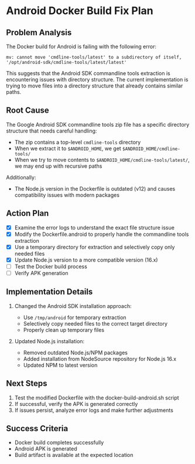 # Android Docker Build Fix Plan

## Problem Analysis

The Docker build for Android is failing with the following error:
```
mv: cannot move 'cmdline-tools/latest' to a subdirectory of itself, '/opt/android-sdk/cmdline-tools/latest/latest'
```

This suggests that the Android SDK commandline tools extraction is encountering issues with directory structure. The current implementation is trying to move files into a directory structure that already contains similar paths.

## Root Cause

The Google Android SDK commandline tools zip file has a specific directory structure that needs careful handling:
- The zip contains a top-level `cmdline-tools` directory
- When we extract it to `$ANDROID_HOME`, we get `$ANDROID_HOME/cmdline-tools/`
- When we try to move contents to `$ANDROID_HOME/cmdline-tools/latest/`, we may end up with recursive paths

Additionally:
- The Node.js version in the Dockerfile is outdated (v12) and causes compatibility issues with modern packages

## Action Plan

- [x] Examine the error logs to understand the exact file structure issue
- [x] Modify the Dockerfile.android to properly handle the commandline tools extraction
- [x] Use a temporary directory for extraction and selectively copy only needed files
- [x] Update Node.js version to a more compatible version (16.x)
- [ ] Test the Docker build process
- [ ] Verify APK generation

## Implementation Details

1. Changed the Android SDK installation approach:
   - Use `/tmp/android` for temporary extraction
   - Selectively copy needed files to the correct target directory
   - Properly clean up temporary files

2. Updated Node.js installation:
   - Removed outdated Node.js/NPM packages
   - Added installation from NodeSource repository for Node.js 16.x
   - Updated NPM to latest version

## Next Steps

1. Test the modified Dockerfile with the docker-build-android.sh script
2. If successful, verify the APK is generated correctly
3. If issues persist, analyze error logs and make further adjustments

## Success Criteria

- Docker build completes successfully
- Android APK is generated
- Build artifact is available at the expected location 